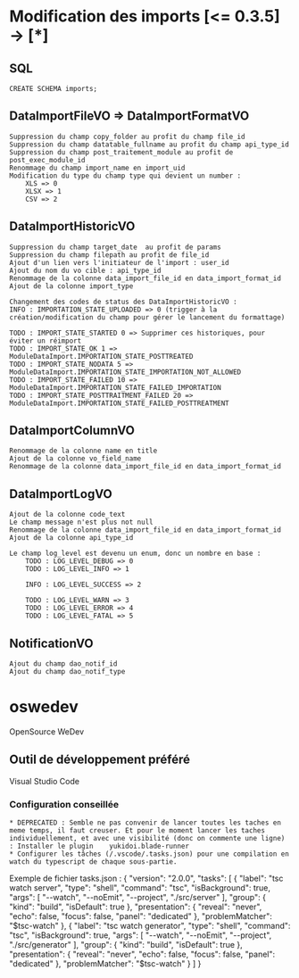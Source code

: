 # Modification des imports [<= 0.3.5] -> [*]

## SQL
    CREATE SCHEMA imports;

## DataImportFileVO => DataImportFormatVO
    Suppression du champ copy_folder au profit du champ file_id
    Suppression du champ datatable_fullname au profit du champ api_type_id
    Suppression du champ post_traitement_module au profit de post_exec_module_id
    Renommage du champ import_name en import_uid
    Modification du type du champ type qui devient un number :
        XLS => 0
        XLSX => 1
        CSV => 2

## DataImportHistoricVO
    Suppression du champ target_date  au profit de params
    Suppression du champ filepath au profit de file_id
    Ajout d'un lien vers l'initiateur de l'import : user_id
    Ajout du nom du vo cible : api_type_id
    Renommage de la colonne data_import_file_id en data_import_format_id
    Ajout de la colonne import_type

    Changement des codes de status des DataImportHistoricVO :
    INFO : IMPORTATION_STATE_UPLOADED => 0 (trigger à la création/modification du champ pour gérer le lancement du formattage)

    TODO : IMPORT_STATE_STARTED 0 => Supprimer ces historiques, pour éviter un réimport
    TODO : IMPORT_STATE_OK 1 => ModuleDataImport.IMPORTATION_STATE_POSTTREATED
    TODO : IMPORT_STATE_NODATA 5 => ModuleDataImport.IMPORTATION_STATE_IMPORTATION_NOT_ALLOWED
    TODO : IMPORT_STATE_FAILED 10 => ModuleDataImport.IMPORTATION_STATE_FAILED_IMPORTATION
    TODO : IMPORT_STATE_POSTTRAITMENT_FAILED 20 => ModuleDataImport.IMPORTATION_STATE_FAILED_POSTTREATMENT

## DataImportColumnVO
    Renommage de la colonne name en title
    Ajout de la colonne vo_field_name
    Renommage de la colonne data_import_file_id en data_import_format_id

## DataImportLogVO
    Ajout de la colonne code_text    
    Le champ message n'est plus not null
    Renommage de la colonne data_import_file_id en data_import_format_id
    Ajout de la colonne api_type_id

    Le champ log_level est devenu un enum, donc un nombre en base :
        TODO : LOG_LEVEL_DEBUG => 0
        TODO : LOG_LEVEL_INFO => 1
        
        INFO : LOG_LEVEL_SUCCESS => 2
        
        TODO : LOG_LEVEL_WARN => 3
        TODO : LOG_LEVEL_ERROR => 4
        TODO : LOG_LEVEL_FATAL => 5

## NotificationVO
    Ajout du champ dao_notif_id
    Ajout du champ dao_notif_type

# oswedev
OpenSource WeDev

## Outil de développement préféré
Visual Studio Code
### Configuration conseillée 
    * DEPRECATED : Semble ne pas convenir de lancer toutes les taches en meme temps, il faut creuser. Et pour le moment lancer les taches individuellement, et avec une visibilité (donc on commente une ligne) : Installer le plugin    yukidoi.blade-runner
    * Configurer les tâches (/.vscode/.tasks.json) pour une compilation en watch du typescript de chaque sous-partie. 
Exemple de fichier tasks.json :
{
    "version": "2.0.0",
    "tasks": [
        {
            "label": "tsc watch server",
            "type": "shell",
            "command": "tsc",
            "isBackground": true,
            "args": [
                "--watch",
                "--noEmit",
                "--project",
                "./src/server"
            ],
            "group": {
                "kind": "build",
                "isDefault": true
            },
            "presentation": {
                "reveal": "never",
                "echo": false,
                "focus": false,
                "panel": "dedicated"
            },
            "problemMatcher": "$tsc-watch"
        },
        {
            "label": "tsc watch generator",
            "type": "shell",
            "command": "tsc",
            "isBackground": true,
            "args": [
                "--watch",
                "--noEmit",
                "--project",
                "./src/generator"
            ],
            "group": {
                "kind": "build",
                "isDefault": true
            },
            "presentation": {
                "reveal": "never",
                "echo": false,
                "focus": false,
                "panel": "dedicated"
            },
            "problemMatcher": "$tsc-watch"
        }
    ]
}